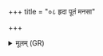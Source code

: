 +++
title = "०८ हृदा पूतं मनसा"

+++
<details><summary>मूलम् (GR)</summary>

+++(PSK 20.43.6)+++हृदा पूतं मनसा जातवेदो  
विश्वानि देवो वयुनानि विद्वान् ।  
सप्तास्यानि तव यान्य् अग्ने  
तेभ्यो जुहोमि स जुषस्व हव्यम् ॥
</details>